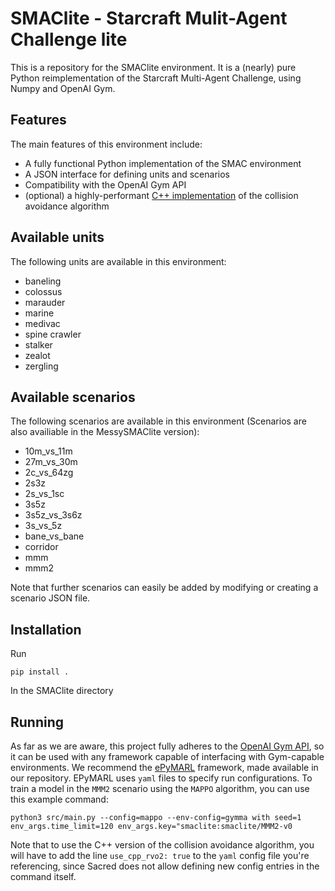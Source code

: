 # SMAClite - Starcraft Mulit-Agent Challenge lite

This is a repository for the SMAClite environment. It is a (nearly) pure Python reimplementation of the Starcraft Multi-Agent Challenge, using Numpy and OpenAI Gym.

## Features

The main features of this environment include:

* A fully functional Python implementation of the SMAC environment
* A JSON interface for defining units and scenarios
* Compatibility with the OpenAI Gym API
* (optional) a highly-performant [C++ implementation](https://github.com/micadam/SMAClite-Python-RVO2) of the collision avoidance algorithm

## Available units

The following units are available in this environment:

* baneling
* colossus
* marauder
* marine
* medivac
* spine crawler
* stalker
* zealot
* zergling

## Available scenarios

The following scenarios are available in this environment (Scenarios are also availiable in the MessySMAClite version):

* 10m_vs_11m
* 27m_vs_30m
* 2c_vs_64zg
* 2s3z
* 2s_vs_1sc
* 3s5z
* 3s5z_vs_3s6z
* 3s_vs_5z
* bane_vs_bane
* corridor
* mmm
* mmm2

Note that further scenarios can easily be added by modifying or creating a scenario JSON file.

## Installation

Run

```
pip install .
```

In the SMAClite directory

## Running

As far as we are aware, this project fully adheres to the [OpenAI Gym API](https://www.gymlibrary.dev/), so it can be used with any framework capable of interfacing with Gym-capable environments. We recommend the [ePyMARL](https://github.com/uoe-agents/epymarl) framework, made available in our repository. EPyMARL uses `yaml` files to specify run configurations. To train a model in the `MMM2` scenario using the `MAPPO` algorithm, you can use this example command:

```
python3 src/main.py --config=mappo --env-config=gymma with seed=1 env_args.time_limit=120 env_args.key="smaclite:smaclite/MMM2-v0
```

Note that to use the C++ version of the collision avoidance algorithm, you will have to add the line `use_cpp_rvo2: true` to the `yaml` config file you're referencing, since Sacred does not allow defining new config entries in the command itself.

